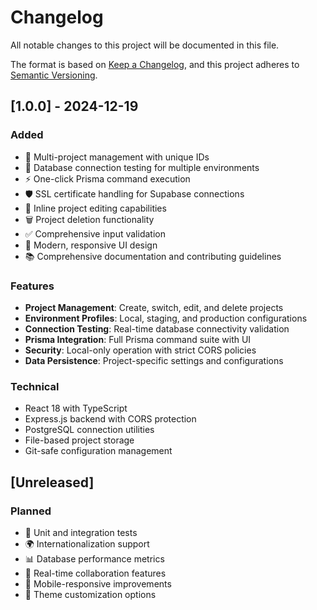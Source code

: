 # Changelog

All notable changes to this project will be documented in this file.

The format is based on [Keep a Changelog](https://keepachangelog.com/en/1.0.0/),
and this project adheres to [Semantic Versioning](https://semver.org/spec/v2.0.0.html).

## [1.0.0] - 2024-12-19

### Added
- 🎯 Multi-project management with unique IDs
- 🔗 Database connection testing for multiple environments
- ⚡ One-click Prisma command execution
- 🛡️ SSL certificate handling for Supabase connections
- 📝 Inline project editing capabilities
- 🗑️ Project deletion functionality
- ✅ Comprehensive input validation
- 🎨 Modern, responsive UI design
- 📚 Comprehensive documentation and contributing guidelines

### Features
- **Project Management**: Create, switch, edit, and delete projects
- **Environment Profiles**: Local, staging, and production configurations
- **Connection Testing**: Real-time database connectivity validation
- **Prisma Integration**: Full Prisma command suite with UI
- **Security**: Local-only operation with strict CORS policies
- **Data Persistence**: Project-specific settings and configurations

### Technical
- React 18 with TypeScript
- Express.js backend with CORS protection
- PostgreSQL connection utilities
- File-based project storage
- Git-safe configuration management

## [Unreleased]

### Planned
- 🧪 Unit and integration tests
- 🌍 Internationalization support
- 📊 Database performance metrics
- 🔄 Real-time collaboration features
- 📱 Mobile-responsive improvements
- 🎨 Theme customization options
